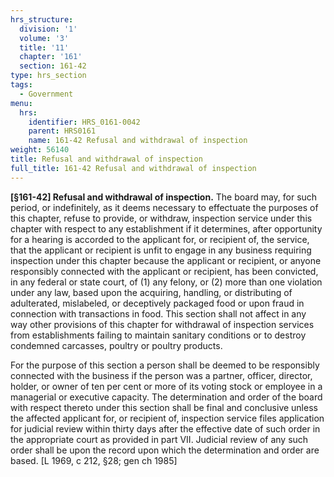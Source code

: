```yaml
---
hrs_structure:
  division: '1'
  volume: '3'
  title: '11'
  chapter: '161'
  section: 161-42
type: hrs_section
tags:
  - Government
menu:
  hrs:
    identifier: HRS_0161-0042
    parent: HRS0161
    name: 161-42 Refusal and withdrawal of inspection
weight: 56140
title: Refusal and withdrawal of inspection
full_title: 161-42 Refusal and withdrawal of inspection
---
```

**[§161-42] Refusal and withdrawal of inspection.** The board may, for such period, or indefinitely, as it deems necessary to effectuate the purposes of this chapter, refuse to provide, or withdraw, inspection service under this chapter with respect to any establishment if it determines, after opportunity for a hearing is accorded to the applicant for, or recipient of, the service, that the applicant or recipient is unfit to engage in any business requiring inspection under this chapter because the applicant or recipient, or anyone responsibly connected with the applicant or recipient, has been convicted, in any federal or state court, of (1) any felony, or (2) more than one violation under any law, based upon the acquiring, handling, or distributing of adulterated, mislabeled, or deceptively packaged food or upon fraud in connection with transactions in food. This section shall not affect in any way other provisions of this chapter for withdrawal of inspection services from establishments failing to maintain sanitary conditions or to destroy condemned carcasses, poultry or poultry products.

For the purpose of this section a person shall be deemed to be responsibly connected with the business if the person was a partner, officer, director, holder, or owner of ten per cent or more of its voting stock or employee in a managerial or executive capacity. The determination and order of the board with respect thereto under this section shall be final and conclusive unless the affected applicant for, or recipient of, inspection service files application for judicial review within thirty days after the effective date of such order in the appropriate court as provided in part VII. Judicial review of any such order shall be upon the record upon which the determination and order are based. [L 1969, c 212, §28; gen ch 1985]